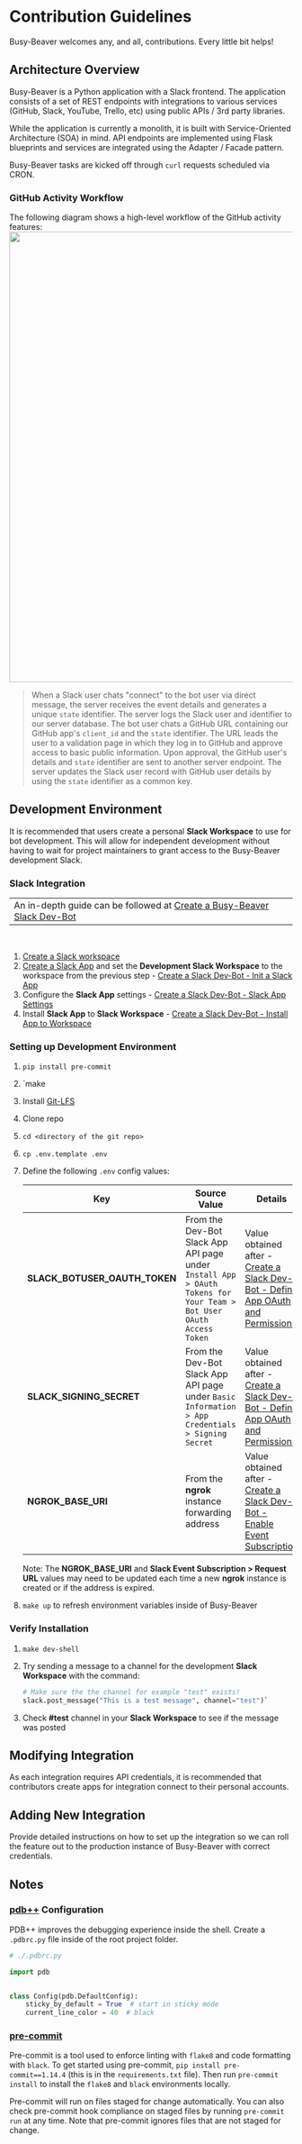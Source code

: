 # Contribution Guidelines

Busy-Beaver welcomes any, and all, contributions. Every little bit helps!

## Architecture Overview

Busy-Beaver is a Python application with a Slack frontend. The application consists of a set of REST endpoints with integrations to various services (GitHub, Slack, YouTube, Trello, etc) using public APIs / 3rd party libraries.

While the application is currently a monolith, it is built with Service-Oriented Architecture (SOA) in mind. API endpoints are implemented using Flask blueprints and services are integrated using the Adapter / Facade pattern.

Busy-Beaver tasks are kicked off through `curl` requests scheduled via CRON.

### GitHub Activity Workflow

The following diagram shows a high-level workflow of the GitHub activity features:
<img src="assets/architecture.png" width=800 />

> When a Slack user chats "connect" to the bot user via direct message, the server receives the event details and generates a unique `state` identifier. The server logs the Slack user and identifier to our server database. The bot user chats a GitHub URL containing our GitHub app's `client_id` and the `state` identifier. The URL leads the user to a validation page in which they log in to GitHub and approve access to basic public information. Upon approval, the GitHub user's details and `state` identifier are sent to another server endpoint. The server updates the Slack user record with GitHub user details by using the `state` identifier as a common key.

## Development Environment

It is recommended that users create a personal **Slack Workspace** to use for bot development. This will allow for independent development without having to wait for project maintainers to grant access to the Busy-Beaver development Slack.

### Slack Integration

<table><tr><td>
An in-depth guide can be followed at <a href=docs/development-create-slack-bot/readme.md> Create a Busy-Beaver Slack Dev-Bot</a>
</td></tr></table></br>

1. [Create a Slack workspace](https://get.slack.help/hc/en-us/articles/206845317-Create-a-Slack-workspace)
1. [Create a Slack App](https://api.slack.com/apps) and set the **Development Slack Workspace** to the workspace from the previous step - [Create a Slack Dev-Bot - Init a Slack App](doc/development-create-slack-bot/readme.md#init-a-slack-app)
1. Configure the **Slack App** settings - [Create a Slack Dev-Bot - Slack App Settings](doc/development-create-slack-bot/readme.md#Slack-App-Settings)
1. Install **Slack App** to **Slack Workspace** - [Create a Slack Dev-Bot - Install App to Workspace](doc/development-create-slack-bot/readme.md#Install-App-to-Workspace)

### Setting up Development Environment

1. `pip install pre-commit`
1. `make
1. Install [Git-LFS](https://git-lfs.github.com/)
1. Clone repo
1. `cd <directory of the git repo>`
1. `cp .env.template .env`
1. Define the following `.env` config values:

   |Key|Source Value|Details|
   |---|---|---|
   |**SLACK_BOTUSER_OAUTH_TOKEN**|From the Dev-Bot Slack App API page under `Install App > OAuth Tokens for Your Team > Bot User OAuth Access Token`| Value obtained after - [Create a Slack Dev-Bot - Define App OAuth and Permissions](docs/development-create-slack-bot/readme.md#Define-App-OAuth-and-Permissions)|
   |**SLACK_SIGNING_SECRET**|From the Dev-Bot Slack App API page under `Basic Information > App Credentials > Signing Secret`| Value obtained after - [Create a Slack Dev-Bot - Define App OAuth and Permissions](docs/development-create-slack-bot/readme.md#Define-App-OAuth-and-Permissions)|
   |**NGROK_BASE_URI**|From the **ngrok** instance forwarding address|Value obtained after - [Create a Slack Dev-Bot - Enable Event Subscription](docs/development-create-slack-bot/readme.md#Enable-Event-Subscription)|

   Note: The **NGROK_BASE_URI** and **Slack Event Subscription > Request URL** values may need to be updated each time a new **ngrok** instance is created or if the address is expired.

1. `make up` to refresh environment variables inside of Busy-Beaver

### Verify Installation

1. `make dev-shell`
1. Try sending a message to a channel for the development **Slack Workspace** with the command:

   ```python
   # Make sure the the channel for example "test" exists!
   slack.post_message("This is a test message", channel="test")`
   ```

1. Check **#test** channel in your **Slack Workspace** to see if the message was posted

## Modifying Integration

As each integration requires API credentials, it is recommended that contributors create apps for integration connect to their personal accounts.

## Adding New Integration

Provide detailed instructions on how to set up the integration so we can roll the feature out to the production instance of Busy-Beaver with correct credentials.

## Notes

### [pdb++](https://pypi.org/project/pdbpp/) Configuration

PDB++ improves the debugging experience inside the shell. Create a `.pdbrc.py` file inside of the root project folder.

```python
# ./.pdbrc.py

import pdb


class Config(pdb.DefaultConfig):
    sticky_by_default = True  # start in sticky mode
    current_line_color = 40  # black
```

### [pre-commit](https://pre-commit.com/)

Pre-commit is a tool used to enforce linting with `flake8` and code formatting with `black`. To get started using
pre-commit, `pip install pre-commit==1.14.4` (this is in the `requirements.txt` file). Then run `pre-commit install`
to install the `flake8` and `black` environments locally.

Pre-commit will run on files staged for change automatically. You can also check pre-commit hook compliance on staged
files by running `pre-commit run` at any time. Note that pre-commit ignores files that are not staged for change.
